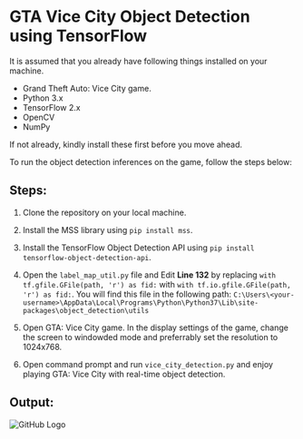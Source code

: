 # GTA Vice City Object Detection using TensorFlow

It is assumed that you already have following things installed on your machine.
- Grand Theft Auto: Vice City game.
- Python 3.x
- TensorFlow 2.x
- OpenCV
- NumPy

If not already, kindly install these first before you move ahead.

To run the object detection inferences on the game, follow the steps below:

## Steps:
 
1. Clone the repository on your local machine.

2. Install the MSS library using ```pip install mss```.

3. Install the TensorFlow Object Detection API using ```pip install tensorflow-object-detection-api```.

4. Open the ```label_map_util.py``` file and Edit **Line 132** by replacing ```with tf.gfile.GFile(path, 'r') as fid:``` with ```with tf.io.gfile.GFile(path, 'r') as fid:```. 
You will find this file in the following path: ```C:\Users\<your-username>\AppData\Local\Programs\Python\Python37\Lib\site-packages\object_detection\utils```

5. Open GTA: Vice City game. In the display settings of the game, change the screen to windowded mode and preferrably set the resolution to 1024x768.
 
6. Open command prompt and run ```vice_city_detection.py``` and enjoy playing GTA: Vice City with real-time object detection.


## Output:

![GitHub Logo](Output.gif)
